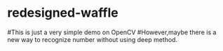 # redesigned-waffle
#This is just a very simple demo on OpenCV
#However,maybe there is a new way to recognize number without using deep method.
